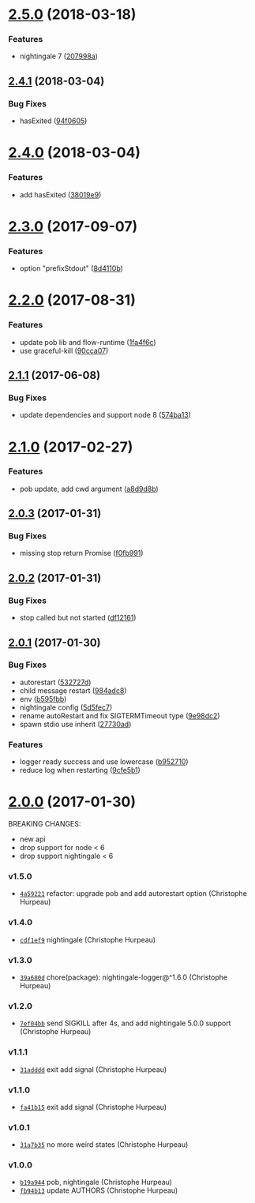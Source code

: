 <a name="2.5.0"></a>
# [2.5.0](https://github.com/christophehurpeau/springbokjs-daemon/compare/v2.4.1...v2.5.0) (2018-03-18)


### Features

* nightingale 7 ([207998a](https://github.com/christophehurpeau/springbokjs-daemon/commit/207998a))


<a name="2.4.1"></a>
## [2.4.1](https://github.com/christophehurpeau/springbokjs-daemon/compare/v2.4.0...v2.4.1) (2018-03-04)


### Bug Fixes

* hasExited ([94f0605](https://github.com/christophehurpeau/springbokjs-daemon/commit/94f0605))


<a name="2.4.0"></a>
# [2.4.0](https://github.com/christophehurpeau/springbokjs-daemon/compare/v2.3.0...v2.4.0) (2018-03-04)


### Features

* add hasExited ([38019e9](https://github.com/christophehurpeau/springbokjs-daemon/commit/38019e9))


<a name="2.3.0"></a>
# [2.3.0](https://github.com/christophehurpeau/springbokjs-daemon/compare/v2.2.0...v2.3.0) (2017-09-07)


### Features

* option "prefixStdout" ([8d4110b](https://github.com/christophehurpeau/springbokjs-daemon/commit/8d4110b))


<a name="2.2.0"></a>
# [2.2.0](https://github.com/christophehurpeau/springbokjs-daemon/compare/v2.1.1...v2.2.0) (2017-08-31)


### Features

* update pob lib and flow-runtime ([1fa4f6c](https://github.com/christophehurpeau/springbokjs-daemon/commit/1fa4f6c))
* use graceful-kill ([90cca07](https://github.com/christophehurpeau/springbokjs-daemon/commit/90cca07))


<a name="2.1.1"></a>
## [2.1.1](https://github.com/christophehurpeau/springbokjs-daemon/compare/v2.1.0...v2.1.1) (2017-06-08)


### Bug Fixes

* update dependencies and support node 8 ([574ba13](https://github.com/christophehurpeau/springbokjs-daemon/commit/574ba13))


<a name="2.1.0"></a>
# [2.1.0](https://github.com/christophehurpeau/springbokjs-daemon/compare/v2.0.3...v2.1.0) (2017-02-27)


### Features

* pob update, add cwd argument ([a8d9d8b](https://github.com/christophehurpeau/springbokjs-daemon/commit/a8d9d8b))


<a name="2.0.3"></a>
## [2.0.3](https://github.com/christophehurpeau/springbokjs-daemon/compare/v2.0.2...v2.0.3) (2017-01-31)


### Bug Fixes

* missing stop return Promise ([f0fb991](https://github.com/christophehurpeau/springbokjs-daemon/commit/f0fb991))


<a name="2.0.2"></a>
## [2.0.2](https://github.com/christophehurpeau/springbokjs-daemon/compare/v2.0.1...v2.0.2) (2017-01-31)


### Bug Fixes

* stop called but not started ([df12161](https://github.com/christophehurpeau/springbokjs-daemon/commit/df12161))


<a name="2.0.1"></a>
## [2.0.1](https://github.com/christophehurpeau/springbokjs-daemon/compare/v2.0.0...v2.0.1) (2017-01-30)


### Bug Fixes

* autorestart ([532727d](https://github.com/christophehurpeau/springbokjs-daemon/commit/532727d))
* child message restart ([984adc8](https://github.com/christophehurpeau/springbokjs-daemon/commit/984adc8))
* env ([b595fbb](https://github.com/christophehurpeau/springbokjs-daemon/commit/b595fbb))
* nightingale config ([5d5fec7](https://github.com/christophehurpeau/springbokjs-daemon/commit/5d5fec7))
* rename autoRestart and fix SIGTERMTimeout type ([9e98dc2](https://github.com/christophehurpeau/springbokjs-daemon/commit/9e98dc2))
* spawn stdio use inherit ([27730ad](https://github.com/christophehurpeau/springbokjs-daemon/commit/27730ad))

### Features

* logger ready success and use lowercase ([b952710](https://github.com/christophehurpeau/springbokjs-daemon/commit/b952710))
* reduce log when restarting ([9cfe5b1](https://github.com/christophehurpeau/springbokjs-daemon/commit/9cfe5b1))


<a name="2.0.0"></a>
# [2.0.0](https://github.com/christophehurpeau/springbokjs-daemon/compare/v1.5.0...v2.0.0) (2017-01-30)

BREAKING CHANGES:
- new api
- drop support for node < 6
- drop support nightingale < 6


### v1.5.0

- [`4a59221`](https://github.com/christophehurpeau/springbokjs-daemon/commit/4a592214db5319f95342335a458c2951a67a2ec9) refactor: upgrade pob and add autorestart option (Christophe Hurpeau)

### v1.4.0

- [`cdf1ef9`](https://github.com/christophehurpeau/springbokjs-daemon/commit/cdf1ef9371d4e1a95180568f6cd5f20f72217a54) nightingale (Christophe Hurpeau)

### v1.3.0

- [`39a680d`](https://github.com/christophehurpeau/springbokjs-daemon/commit/39a680d6a958e04659349558d11aed136c49256b) chore(package): nightingale-logger@^1.6.0 (Christophe Hurpeau)

### v1.2.0

- [`7ef04bb`](https://github.com/christophehurpeau/springbokjs-daemon/commit/7ef04bb8bb0f237d0d7cd6f31e3f6634abb0ea4c) send SIGKILL after 4s, and add nightingale 5.0.0 support (Christophe Hurpeau)

### v1.1.1

- [`31adddd`](https://github.com/christophehurpeau/springbokjs-daemon/commit/31adddd0241ea841feff4f521e367b45036e426c) exit add signal (Christophe Hurpeau)

### v1.1.0

- [`fa41b15`](https://github.com/christophehurpeau/springbokjs-daemon/commit/fa41b155ae6c8492a2d9c8c2ad067ee1c3cbe134) exit add signal (Christophe Hurpeau)

### v1.0.1

- [`31a7b35`](https://github.com/christophehurpeau/springbokjs-daemon/commit/31a7b35214c3bbd7780e7baa4be3a1489ae17961) no more weird states (Christophe Hurpeau)

### v1.0.0

- [`b19a944`](https://github.com/christophehurpeau/springbokjs-daemon/commit/b19a94450b084b2cac5494ca80c32aa131372fea) pob, nightingale (Christophe Hurpeau)
- [`fb94b13`](https://github.com/christophehurpeau/springbokjs-daemon/commit/fb94b1397959555ed403e0ccb146315631bc97c6) update AUTHORS (Christophe Hurpeau)
